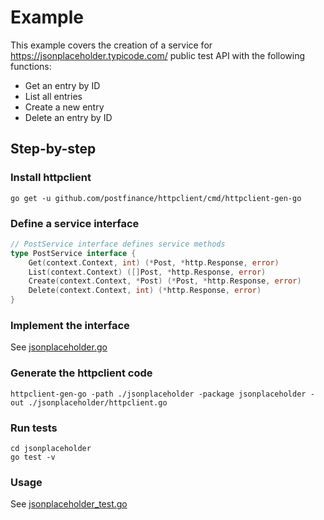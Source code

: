 # Example
This example covers the creation of a service for https://jsonplaceholder.typicode.com/ public test API with the following functions:

- Get an entry by ID
- List all entries
- Create a new entry
- Delete an entry by ID

## Step-by-step

### Install httpclient
```
go get -u github.com/postfinance/httpclient/cmd/httpclient-gen-go
```

### Define a service interface

```go
// PostService interface defines service methods
type PostService interface {
	Get(context.Context, int) (*Post, *http.Response, error)
	List(context.Context) ([]Post, *http.Response, error)
	Create(context.Context, *Post) (*Post, *http.Response, error)
	Delete(context.Context, int) (*http.Response, error)
}
```

### Implement the interface
See [jsonplaceholder.go](jsonplaceholder/jsonplaceholder.go)

### Generate the httpclient code
```
httpclient-gen-go -path ./jsonplaceholder -package jsonplaceholder -out ./jsonplaceholder/httpclient.go
```

### Run tests
```
cd jsonplaceholder
go test -v
```

### Usage
See [jsonplaceholder_test.go](jsonplaceholder/jsonplaceholder_test.go)
